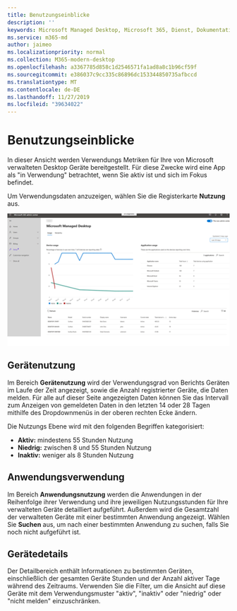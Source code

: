 ```yaml
---
title: Benutzungseinblicke
description: ''
keywords: Microsoft Managed Desktop, Microsoft 365, Dienst, Dokumentation
ms.service: m365-md
author: jaimeo
ms.localizationpriority: normal
ms.collection: M365-modern-desktop
ms.openlocfilehash: a3367785d858c1d2546571fa1ad8a8c1b96cf59f
ms.sourcegitcommit: e386037c9cc335c86896dc153344850735afbccd
ms.translationtype: MT
ms.contentlocale: de-DE
ms.lasthandoff: 11/27/2019
ms.locfileid: "39634022"
---
```

# <a name="usage-insights"></a>Benutzungseinblicke
In dieser Ansicht werden Verwendungs Metriken für Ihre von Microsoft verwalteten Desktop Geräte bereitgestellt. Für diese Zwecke wird eine App als "in Verwendung" betrachtet, wenn Sie aktiv ist und sich im Fokus befindet.

Um Verwendungsdaten anzuzeigen, wählen Sie die Registerkarte **Nutzung** aus.

![Verwendungsbereich](images/insights_usage.png)

## <a name="device-usage"></a>Gerätenutzung

Im Bereich **Gerätenutzung** wird der Verwendungsgrad von Berichts Geräten im Laufe der Zeit angezeigt, sowie die Anzahl registrierter Geräte, die Daten melden. Für alle auf dieser Seite angezeigten Daten können Sie das Intervall zum Anzeigen von gemeldeten Daten in den letzten 14 oder 28 Tagen mithilfe des Dropdownmenüs in der oberen rechten Ecke ändern.

Die Nutzungs Ebene wird mit den folgenden Begriffen kategorisiert:

- **Aktiv:** mindestens 55 Stunden Nutzung
- **Niedrig:** zwischen 8 und 55 Stunden Nutzung
- **Inaktiv:** weniger als 8 Stunden Nutzung




## <a name="application-usage"></a>Anwendungsverwendung

Im Bereich **Anwendungsnutzung** werden die Anwendungen in der Reihenfolge ihrer Verwendung und ihre jeweiligen Nutzungsstunden für Ihre verwalteten Geräte detailliert aufgeführt. Außerdem wird die Gesamtzahl der verwalteten Geräte mit einer bestimmten Anwendung angezeigt. Wählen Sie **Suchen** aus, um nach einer bestimmten Anwendung zu suchen, falls Sie noch nicht aufgeführt ist.


## <a name="device-details"></a>Gerätedetails
Der Detailbereich enthält Informationen zu bestimmten Geräten, einschließlich der gesamten Geräte Stunden und der Anzahl aktiver Tage während des Zeitraums. Verwenden Sie die Filter, um die Ansicht auf diese Geräte mit dem Verwendungsmuster "aktiv", "inaktiv" oder "niedrig" oder "nicht melden" einzuschränken. 